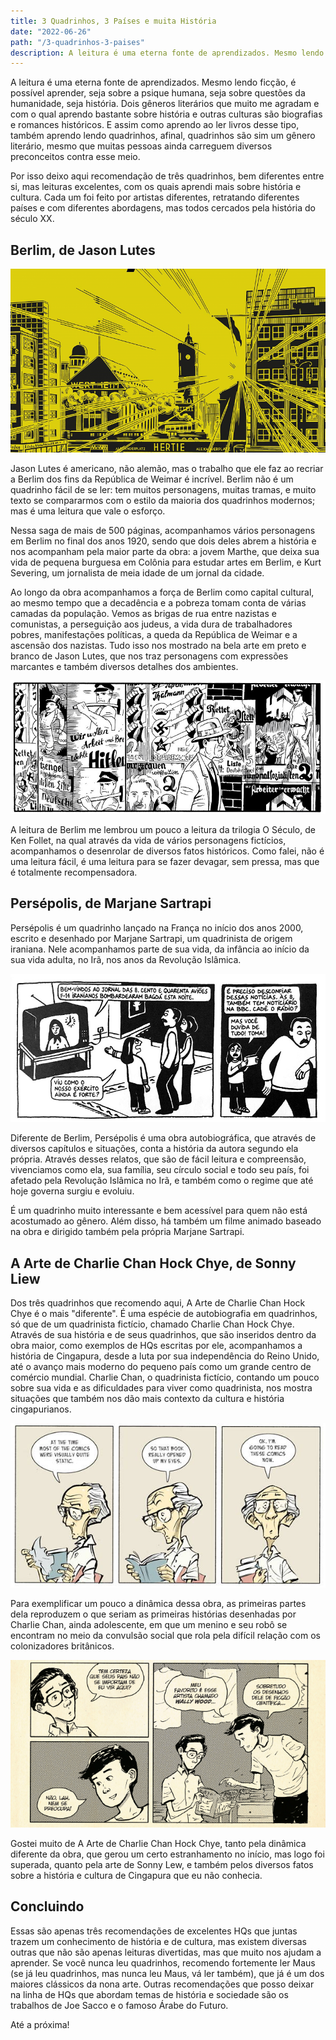 ```yaml
---
title: 3 Quadrinhos, 3 Países e muita História
date: "2022-06-26"
path: "/3-quadrinhos-3-paises"
description: A leitura é uma eterna fonte de aprendizados. Mesmo lendo ficção, é possível aprender, seja sobre a psique humana, seja sobre questões da humanidade, seja história. Dois gêneros literários que muito me agradam e com o qual aprendo bastante sobre história e outras culturas são biografias e romances históricos. E assim como aprendo ao ler livros desse tipo, também aprendo lendo quadrinhos, afinal, quadrinhos são sim um gênero literário, mesmo que muitas pessoas ainda carreguem diversos preconceitos contra esse meio...
---
```


A leitura é uma eterna fonte de aprendizados. Mesmo lendo ficção, é possível aprender, seja sobre a psique humana, seja sobre questões da humanidade, seja história. Dois gêneros literários que muito me agradam e com o qual aprendo bastante sobre história e outras culturas são biografias e romances históricos. E assim como aprendo ao ler livros desse tipo, também aprendo lendo quadrinhos, afinal, quadrinhos são sim um gênero literário, mesmo que muitas pessoas ainda carreguem diversos preconceitos contra esse meio.

Por isso deixo aqui recomendação de três quadrinhos, bem diferentes entre si, mas leituras excelentes, com os quais aprendi mais sobre história e cultura. Cada um foi feito por artistas diferentes, retratando diferentes países e com diferentes abordagens, mas todos cercados pela história do século XX.

## Berlim, de Jason Lutes

![Berlim, de Jason Lutes](./berlim-1.png)

Jason Lutes é americano, não alemão, mas o trabalho que ele faz ao recriar a Berlim dos fins da República de Weimar é incrível. Berlim não é um quadrinho fácil de se ler: tem muitos personagens, muitas tramas, e muito texto se compararmos com o estilo da maioria dos quadrinhos modernos; mas é uma leitura que vale o esforço.

Nessa saga de mais de 500 páginas, acompanhamos vários personagens em Berlim no final dos anos 1920, sendo que dois deles abrem a história e nos acompanham pela maior parte da obra: a jovem Marthe, que deixa sua vida de pequena burguesa em Colônia para estudar artes em Berlim, e Kurt Severing, um jornalista de meia idade de um jornal da cidade.

Ao longo da obra acompanhamos a força de Berlim como capital cultural, ao mesmo tempo que a decadência e a pobreza tomam conta de várias camadas da população. Vemos as brigas de rua entre nazistas e comunistas, a perseguição aos judeus, a vida dura de trabalhadores pobres, manifestações políticas, a queda da República de Weimar e a ascensão dos nazistas. Tudo isso nos mostrado na bela arte em preto e branco de Jason Lutes, que nos traz personagens com expressões marcantes e também diversos detalhes dos ambientes.

![Berlim, de Jason Lutes](./berlim-2.png)

A leitura de Berlim me lembrou um pouco a leitura da trilogia O Século, de Ken Follet, na qual através da vida de vários personagens fictícios, acompanhamos o desenrolar de diversos fatos históricos. Como falei, não é uma leitura fácil, é uma leitura para se fazer devagar, sem pressa, mas que é totalmente recompensadora.

## Persépolis, de Marjane Sartrapi

Persépolis é um quadrinho lançado na França no início dos anos 2000, escrito e desenhado por Marjane Sartrapi, um quadrinista de origem iraniana. Nele acompanhamos parte de sua vida, da infância ao início da sua vida adulta, no Irã, nos anos da Revolução Islâmica.

![Persépolis, de Marjane Sartrapi](./persepolis.jpeg)

Diferente de Berlim, Persépolis é uma obra autobiográfica, que através de diversos capítulos e situações, conta a história da autora segundo ela própria. Através desses relatos, que são de fácil leitura e compreensão, vivenciamos como ela, sua família, seu círculo social e todo seu país, foi afetado pela Revolução Islâmica no Irã, e também como o regime que até hoje governa surgiu e evoluiu.

É um quadrinho muito interessante e bem acessível para quem não está acostumado ao gênero. Além disso, há também um filme animado baseado na obra e dirigido também pela própria Marjane Sartrapi.

## A Arte de Charlie Chan Hock Chye, de Sonny Liew

Dos três quadrinhos que recomendo aqui, A Arte de Charlie Chan Hock Chye é o mais "diferente". É uma espécie de autobiografia em quadrinhos, só que de um quadrinista fictício, chamado Charlie Chan Hock Chye. Através de sua história e de seus quadrinhos, que são inseridos dentro da obra maior, como exemplos de HQs escritas por ele, acompanhamos a história de Cingapura, desde a luta por sua independência do Reino Unido, até o avanço mais moderno do pequeno país como um grande centro de comércio mundial. Charlie Chan, o quadrinista fictício, contando um pouco sobre sua vida e as dificuldades para viver como quadrinista, nos mostra situações que também nos dão mais contexto da cultura e história cingapurianos.

![A Arte de Charlie Chan Hock Chye, de Sonny Liew](./charlie-chan-1.png)

Para exemplificar um pouco a dinâmica dessa obra, as primeiras partes dela reproduzem o que seriam as primeiras histórias desenhadas por Charlie Chan, ainda adolescente, em que um menino e seu robô se encontram no meio da convulsão social que rola pela difícil relação com os colonizadores britânicos.

![A Arte de Charlie Chan Hock Chye, de Sonny Liew](./charlie-chan-2.jpeg)

Gostei muito de A Arte de Charlie Chan Hock Chye, tanto pela dinâmica diferente da obra, que gerou um certo estranhamento no início, mas logo foi superada, quanto pela arte de Sonny Lew, e também pelos diversos fatos sobre a história e cultura de Cingapura que eu não conhecia.

## Concluindo

Essas são apenas três recomendações de excelentes HQs que juntas trazem um conhecimento de história e de cultura, mas existem diversas outras que não são apenas leituras divertidas, mas que muito nos ajudam a aprender. Se você nunca leu quadrinhos, recomendo fortemente ler Maus (se já leu quadrinhos, mas nunca leu Maus, vá ler também), que já é um dos maiores clássicos da nona arte. Outras recomendações que posso deixar na linha de HQs que abordam temas de história e sociedade são os trabalhos de Joe Sacco e o famoso Árabe do Futuro.

Até a próxima!